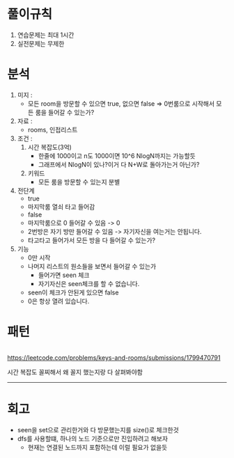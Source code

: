 # 풀이규칙
1. 연습문제는 최대 1시간
2. 실전문제는 무제한

# 분석

1. 미지 :
   - 모든 room을 방문할 수 있으면 true, 없으면 false => 0번룸으로 시작해서 모든 룸을 들어갈 수 있는가?
2. 자료 :
   - rooms, 인접리스트
3. 조건 : 
   1. 시간 복잡도(3억)
      - 한줄에 1000이고 n도 1000이면 10^6 NlogN까지는 가능할듯
      - 그래프에서 NlogN이 있나?이거 다 N+W로 돌아가는거 아닌가? 
   2. 키워드
      - 모든 룸을 방문할 수 있는지 분별
4. 전단계
   - true
   - 마지막룸 열쇠 타고 들어감 
   - false
   - 마지막룸으로 0 들어갈 수 있음 -> 0
   - 2번방은 자기 방만 들어갈 수 있음 -> 자기자신을 여는거는 안됩니다. 
   - 타고타고 들어가서 모든 방을 다 들어갈 수 있는가?
5. 기능
   - 0만 시작
   - 나머지 리스트의 원소들을 보면서 들어갈 수 있는가
     - 들어가면 seen 체크
     - 자기자신은 seen체크를 할 수 없습니다.
   - seen이 체크가 안된게 있으면 false
   - 0은 항상 열려 있습니다.

# 패턴
```text

```

https://leetcode.com/problems/keys-and-rooms/submissions/1799470791

시간 복잡도 꼴찌해서 왜 꼴지 했는지랑 다 살펴봐야함 

---

# 회고
- seen을 set으로 관리한거와 다 방문했는지를 size()로 체크한것
- dfs를 사용할떄, 하나의 노드 기준으로만 진입하려고 해보자
  - 현재는 연결된 노드까지 포함하는데 이럴 필요가 없을듯